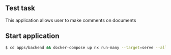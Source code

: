 ## Test task
This application allows user to make comments on documents

## Start application
```bash
$ cd apps/backend && docker-compose up nx run-many --target=serve --all
```
